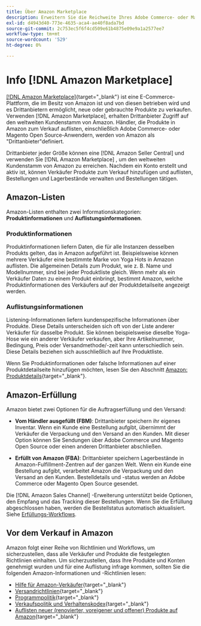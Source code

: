 ```yaml
---
title: Über Amazon Marketplace
description: Erweitern Sie die Reichweite Ihres Adobe Commerce- oder Magento Open Source-Stores, indem Sie Ihren Produktkatalog als Auflistungen im Amazon Marketplace nutzen.
exl-id: d4943d40-773e-4635-aca4-ae40f8ada7bd
source-git-commit: 2c753ec5f6f4cd509e61b4875e09e9a1a2577ee7
workflow-type: tm+mt
source-wordcount: '529'
ht-degree: 0%

---
```


# Info [!DNL Amazon Marketplace]

[[!DNL Amazon Marketplace]](https://sell.amazon.com/){target=&quot;_blank&quot;} ist eine E-Commerce-Plattform, die im Besitz von Amazon ist und von diesen betrieben wird und es Drittanbietern ermöglicht, neue oder gebrauchte Produkte zu verkaufen. Verwenden [!DNL Amazon Marketplace], erhalten Drittanbieter Zugriff auf den weltweiten Kundenstamm von Amazon. Händler, die Produkte in Amazon zum Verkauf auflisten, einschließlich Adobe Commerce- oder Magento Open Source-Anwendern, werden von Amazon als &quot;Drittanbieter&quot;definiert.

Drittanbieter jeder Größe können eine [!DNL Amazon Seller Central] und verwenden Sie [!DNL Amazon Marketplace] , um den weltweiten Kundenstamm von Amazon zu erreichen. Nachdem ein Konto erstellt und aktiv ist, können Verkäufer Produkte zum Verkauf hinzufügen und auflisten, Bestellungen und Lagerbestände verwalten und Bestellungen tätigen.

## Amazon-Listen

Amazon-Listen enthalten zwei Informationskategorien: **Produktinformationen** und **Auflistungsinformationen**.

### Produktinformationen

Produktinformationen liefern Daten, die für alle Instanzen desselben Produkts gelten, das in Amazon aufgeführt ist. Beispielsweise können mehrere Verkäufer eine bestimmte Marke von Yoga Hots in Amazon auflisten. Die allgemeinen Details zum Produkt, wie z. B. Name und Modellnummer, sind bei jeder Produktliste gleich. Wenn mehr als ein Verkäufer Daten zu einem Produkt einbringt, bestimmt Amazon, welche Produktinformationen des Verkäufers auf der Produktdetailseite angezeigt werden.

### Auflistungsinformationen

Listening-Informationen liefern kundenspezifische Informationen über Produkte. Diese Details unterscheiden sich oft von der Liste anderer Verkäufer für dasselbe Produkt. Sie können beispielsweise dieselbe Yoga-Hose wie ein anderer Verkäufer verkaufen, aber Ihre Artikelnummer, Bedingung, Preis oder Versandmethode/-zeit kann unterschiedlich sein. Diese Details beziehen sich ausschließlich auf Ihre Produktliste.

Wenn Sie Produktinformationen oder falsche Informationen auf einer Produktdetailseite hinzufügen möchten, lesen Sie den Abschnitt [Amazon: Produktdetails](https://sellercentral.amazon.com/gp/help/external/200335450){target=&quot;_blank&quot;}.

## Amazon-Erfüllung

Amazon bietet zwei Optionen für die Auftragserfüllung und den Versand:

- **Vom Händler ausgefüllt (FBM)**: Drittanbieter speichern ihr eigenes Inventar. Wenn ein Kunde eine Bestellung aufgibt, übernimmt der Verkäufer die Verpackung und den Versand an den Kunden. Mit dieser Option können Sie Sendungen über Adobe Commerce und Magento Open Source oder einen anderen Drittanbieter abschließen.

- **Erfüllt von Amazon (FBA)**: Drittanbieter speichern Lagerbestände in Amazon-Fulfillment-Zentren auf der ganzen Welt. Wenn ein Kunde eine Bestellung aufgibt, verarbeitet Amazon die Verpackung und den Versand an den Kunden. Bestelldetails und -status werden an Adobe Commerce oder Magento Open Source gesendet.

Die [!DNL Amazon Sales Channel] -Erweiterung unterstützt beide Optionen, den Empfang und das Tracking dieser Bestellungen. Wenn Sie die Erfüllung abgeschlossen haben, werden die Bestellstatus automatisch aktualisiert. Siehe [Erfüllungs-Workflows](./fulfillment-workflows.md).

## Vor dem Verkauf in Amazon

Amazon folgt einer Reihe von Richtlinien und Workflows, um sicherzustellen, dass alle Verkäufer und Produkte die festgelegten Richtlinien einhalten. Um sicherzustellen, dass Ihre Produkte und Konten genehmigt wurden und für eine Auflistung infrage kommen, sollten Sie die folgenden Amazon-Informationen und -Richtlinien lesen:

- [Hilfe für Amazon-Verkäufer](https://sellercentral.amazon.com/gp/help/external/help-page.html?itemID=2&amp;language=en_US/){target=&quot;_blank&quot;}
- [Versandrichtlinien](https://sellercentral.amazon.com/gp/help/external/201901620?language=en-US){target=&quot;_blank&quot;}
- [Programmpolitik](https://sellercentral.amazon.com/gp/help/external/521?language=en-US){target=&quot;_blank&quot;}
- [Verkaufspolitik und Verhaltenskodex](https://sellercentral.amazon.com/gp/help/external/1801?language=en-US){target=&quot;_blank&quot;}
- [Auflisten neuer (renovierter, voreigener und offener) Produkte auf Amazon](https://sell.amazon.com/programs/renewed){target=&quot;_blank&quot;}
